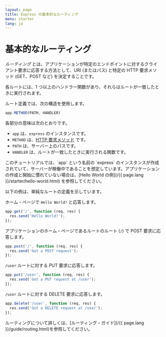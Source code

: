 ```yaml
---
layout: page
title: Express の基本的なルーティング
menu: starter
lang: ja
---
```


# 基本的なルーティング

*ルーティング* とは、アプリケーションが特定のエンドポイントに対するクライアント要求に応答する方法として、URI (またはパス) と特定の HTTP 要求メソッド (GET、POST など) を決定することです。

各ルートには、1 つ以上のハンドラー関数があり、それらはルートが一致したときに実行されます。

ルート定義では、次の構造を使用します。
```js
app.METHOD(PATH, HANDLER)
```

各部分の意味は次のとおりです。

- `app` は、`express` のインスタンスです。
- `METHOD` は、[HTTP 要求メソッド](http://en.wikipedia.org/wiki/Hypertext_Transfer_Protocol) です。
- `PATH` は、サーバー上のパスです。
- `HANDLER` は、ルートが一致したときに実行される関数です。

<div class="doc-box doc-notice" markdown="1">
このチュートリアルでは、`app` という名前の `express` のインスタンスが作成されていて、サーバーが稼働中であることを想定しています。アプリケーションの作成と開始に慣れていない場合は、[Hello World の例](/{{ page.lang }}/starter/hello-world.html) を参照してください。
</div>

以下の例は、単純なルートの定義を示しています。

ホーム・ページで `Hello World!` と応答します。

```js
app.get('/', function (req, res) {
  res.send('Hello World!');
});
```

アプリケーションのホーム・ページであるルートのルート (`/`) で POST 要求に応答します。

```js
app.post('/', function (req, res) {
  res.send('Got a POST request');
});
```

`/user` ルートに対する PUT 要求に応答します。

```js
app.put('/user', function (req, res) {
  res.send('Got a PUT request at /user');
});
```

`/user` ルートに対する DELETE 要求に応答します。

```js
app.delete('/user', function (req, res) {
  res.send('Got a DELETE request at /user');
});
```

ルーティングについて詳しくは、[ルーティング・ガイド](/{{ page.lang }}/guide/routing.html)を参照してください。
